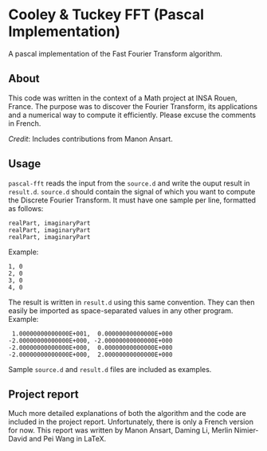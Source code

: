 # Cooley & Tuckey FFT (Pascal Implementation)
A pascal implementation of the Fast Fourier Transform algorithm.

## About
This code was written in the context of a Math project at INSA Rouen, France. The purpose was to discover the Fourier Transform, its applications and a numerical way to compute it efficiently. Please excuse the comments in French.

_Credit_: Includes contributions from Manon Ansart.

## Usage
`pascal-fft` reads the input from the `source.d` and write the ouput result in `result.d`.
`source.d` should contain the signal of which you want to compute the Discrete Fourier Transform. It must have one sample per line, formatted as follows:

    realPart, imaginaryPart
    realPart, imaginaryPart
    realPart, imaginaryPart

Example:

    1, 0
    2, 0
    3, 0
    4, 0

The result is written in `result.d` using this same convention. They can then easily be imported as space-separated values in any other program.
Example:

     1.00000000000000E+001,  0.00000000000000E+000
    -2.00000000000000E+000, -2.00000000000000E+000
    -2.00000000000000E+000,  0.00000000000000E+000
    -2.00000000000000E+000,  2.00000000000000E+000

Sample `source.d` and `result.d` files are included as examples.

## Project report
Much more detailed explanations of both the algorithm and the code are included in the project report. Unfortunately, there is only a French version for now.
This report was written by Manon Ansart, Daming Li, Merlin Nimier-David and Pei Wang in LaTeX.